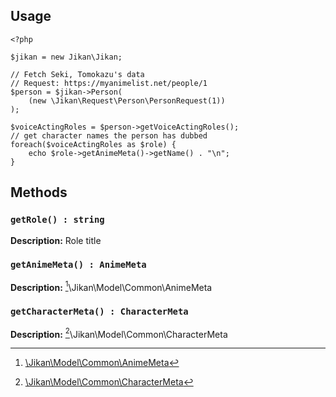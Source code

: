 ## Usage
```
<?php

$jikan = new Jikan\Jikan;

// Fetch Seki, Tomokazu's data
// Request: https://myanimelist.net/people/1
$person = $jikan->Person(
    (new \Jikan\Request\Person\PersonRequest(1))
);

$voiceActingRoles = $person->getVoiceActingRoles();
// get character names the person has dubbed
foreach($voiceActingRoles as $role) {
    echo $role->getAnimeMeta()->getName() . "\n";
}
```

## Methods
### `getRole() : string`
**Description:** Role title

### `getAnimeMeta() : AnimeMeta`
**Description:** [^1]\Jikan\Model\Common\AnimeMeta

### `getCharacterMeta() : CharacterMeta`
**Description:** [^2]\Jikan\Model\Common\CharacterMeta

[^1]: [\Jikan\Model\Common\AnimeMeta](/objects/model/common/anime-meta.md)
[^2]: [\Jikan\Model\Common\CharacterMeta](/objects/model/common/character-meta.md)